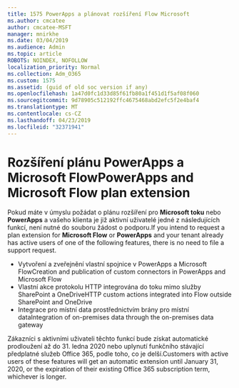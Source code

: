 ```yaml
---
title: 1575 PowerApps a plánovat rozšíření Flow Microsoft
ms.author: cmcatee
author: cmcatee-MSFT
manager: mnirkhe
ms.date: 03/04/2019
ms.audience: Admin
ms.topic: article
ROBOTS: NOINDEX, NOFOLLOW
localization_priority: Normal
ms.collection: Adm_O365
ms.custom: 1575
ms.assetid: (guid of old soc version if any)
ms.openlocfilehash: 1a47d0fc1d33d85f61fb80a1f451d1f5af08f060
ms.sourcegitcommit: 9d78905c512192ffc4675468abd2efc5f2e4baf4
ms.translationtype: MT
ms.contentlocale: cs-CZ
ms.lasthandoff: 04/23/2019
ms.locfileid: "32371941"
---
```

# <a name="powerapps-and-microsoft-flow-plan-extension"></a><span data-ttu-id="36a50-102">Rozšíření plánu PowerApps a Microsoft Flow</span><span class="sxs-lookup"><span data-stu-id="36a50-102">PowerApps and Microsoft Flow plan extension</span></span>

<span data-ttu-id="36a50-103">Pokud máte v úmyslu požádat o plánu rozšíření pro **Microsoft toku** nebo **PowerApps** a vašeho klienta je již aktivní uživatelé jedné z následujících funkcí, není nutné do souboru žádost o podporu.</span><span class="sxs-lookup"><span data-stu-id="36a50-103">If you intend to request a plan extension for **Microsoft Flow** or **PowerApps** and your tenant already has active users of one of the following features, there is no need to file a support request.</span></span>

- <span data-ttu-id="36a50-104">Vytvoření a zveřejnění vlastní spojnice v PowerApps a Microsoft Flow</span><span class="sxs-lookup"><span data-stu-id="36a50-104">Creation and publication of custom connectors in PowerApps and Microsoft Flow</span></span>
- <span data-ttu-id="36a50-105">Vlastní akce protokolu HTTP integrována do toku mimo služby SharePoint a OneDrive</span><span class="sxs-lookup"><span data-stu-id="36a50-105">HTTP custom actions integrated into Flow outside SharePoint and OneDrive</span></span>
- <span data-ttu-id="36a50-106">Integrace pro místní data prostřednictvím brány pro místní data</span><span class="sxs-lookup"><span data-stu-id="36a50-106">Integration of on-premises data through the on-premises  data gateway</span></span>

<span data-ttu-id="36a50-107">Zákazníci s aktivními uživateli těchto funkcí bude získat automatické prodloužení až do 31. ledna 2020 nebo uplynutí funkčního stávající předplatné služeb Office 365, podle toho, co je delší.</span><span class="sxs-lookup"><span data-stu-id="36a50-107">Customers with active users of these features will get an automatic extension until January 31, 2020, or the expiration of their existing Office 365 subscription term, whichever is longer.</span></span>